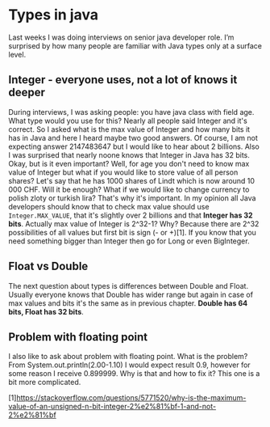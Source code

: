 # Types in java

Last weeks I was doing interviews on senior java developer role. I’m surprised by how many people are familiar with Java types only at a surface level.<br>

## Integer - everyone uses, not a lot of knows it deeper
During interviews, I was asking people: you have java class with field age. What type would you use for this?
Nearly all people said Integer and it's correct. So I asked what is the max value of Integer and how many bits it has in Java and here I heard maybe two good answers.
Of course, I am not expecting answer 2147483647 but I would like to hear about 2 billions. Also I was surprised that nearly noone knows that Integer in Java has 32 bits.
Okay, but is it even important? Well, for age you don't need to know max value of Integer but what if you would like to store value of all person shares?
Let's say that he has 1000 shares of Lindt which is now around 10 000 CHF. Will it be enough? What if we would like to change currency to polish zloty or turkish lira?
That's why it's important. In my opinion all Java developers should know that to check max value should use `Integer.MAX_VALUE`, that it's slightly over 2 billions
and that <b>Integer has 32 bits</b>. Actually max value of Integer is 2^32-1? Why? Because there are 2^32 possibilities of all values but first bit is sign (- or +)[1].
If you know that you need something bigger than Integer then go for Long or even BigInteger.

## Float vs Double
The next question about types is differences between Double and Float. Usually everyone knows that Double has wider range but again in case of 
max values and bits it's the same as in previous chapter. <b>Double has 64 bits, Float has 32 bits</b>.

## Problem with floating point
I also like to ask about problem with floating point. What is the problem?<br>
From System.out.println(2.00-1.10) I would expect result 0.9, however for some reason I receive 0.899999. Why is that and how to fix it?
This one is a bit more complicated. 

[1]https://stackoverflow.com/questions/5771520/why-is-the-maximum-value-of-an-unsigned-n-bit-integer-2%e2%81%bf-1-and-not-2%e2%81%bf